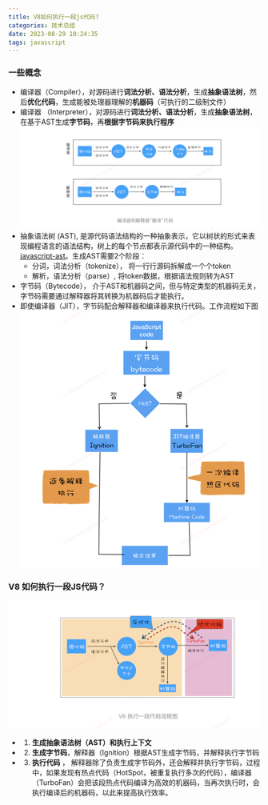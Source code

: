 ```yaml
---
title: V8如何执行一段js代码?
categories: 技术总结
date: 2023-08-29 10:24:35
tags: javascript
---
```

### 一些概念
- 编译器（Compiler），对源码进行**词法分析、语法分析**，生成**抽象语法树**，然后**优化代码**，生成能被处理器理解的**机器码**（可执行的二级制文件）
- 编译器 （Interpreter），对源码进行**词法分析、语法分析**，生成**抽象语法树**，在基于AST生成**字节码**，再**根据字节码来执行程序**
  ![compiler_interpreter](/image/compiler_interpreter.png)
- 抽象语法树 (AST), 是源代码语法结构的一种抽象表示，它以树状的形式来表现编程语言的语法结构，树上的每个节点都表示源代码中的一种结构。[javascript-ast](https://www.jointjs.com/demos/abstract-syntax-tree)。生成AST需要2个阶段：
    - 分词，词法分析（tokenize）， 将一行行源码拆解成一个个token
    - 解析，语法分析（parse）, 将token数据，根据语法规则转为AST
- 字节码（Bytecode）， 介于AST和机器码之间，但与特定类型的机器码无关，字节码需要通过解释器将其转换为机器码后才能执行。
- 即使编译器（JIT），字节码配合解释器和编译器来执行代码。工作流程如下图
  ![JIT](/image/JIT.png)



### V8 如何执行一段JS代码？
![V8](/image/v8-runcode.png)
- 1. **生成抽象语法树（AST）和执行上下文**
- 2. **生成字节码**，解释器（Ignition）根据AST生成字节码，并解释执行字节码
- 3. **执行代码** ， 解释器除了负责生成字节码外，还会解释并执行字节码，过程中，如果发现有热点代码（HotSpot，被重复执行多次的代码），编译器（TurboFan）会把该段热点代码编译为高效的机器码，当再次执行时，会执行编译后的机器码，以此来提高执行效率。